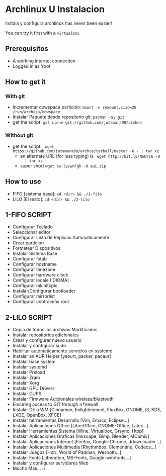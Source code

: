 # Archlinux U Instalacion

Instala y configura archlinux has never been easier!

You can try it first with a `virtualbox`

## Prerequisitos

- A working internet connection
- Logged in as 'root'

## How to get it
### With git
- Incrementar cowspace partición: `mount -o remount,size=2G /run/archiso/cowspace`
- Instalar Paquete desde repositorio git: `pacman -Sy git`
- get the script: `git clone git://github.com/jutamara90/archos`

### Without git
- get the script: ` wget https://github.com/jutamara90/archos/tarball/master -O - | tar xz`
    - an alternate URL (for less typing) is ` wget http://bit.ly/NoUPC6 -O - | tar xz`
    - super short `wget ow.ly/wnFgh -O aui.zip`

## How to use
- FIFO [sistema base]: `cd <dir> && ./1-fifo`
- LILO [El resto]: `cd <dir> && ./2-lilo`

## 1-FIFO SCRIPT
- Configurar Teclado
- Seleccionar editor
- Configurar Lista de Replicas Automaticamente
- Crear particion
- Formatear Dispositivos
- Instalar Sistema Base
- Configurar fstab
- Configurar hostname
- Configurar timezone
- Configurar hardware clock
- Configurar locale (IDIOMA)
- Configurar mkinitcpio
- Instalar/Configurar bootloader
- Configurar mirrorlist
- Configurar contraseña root

## 2-LILO SCRIPT
- Copia de todos los archivos Modificados
- Instalar repositorios adicionales
- Crear y configurar nuevo usuario
- Instalar y configurar sudo
- Habilitar automaticamente servicios en systemd
- Instalar an AUR Helper [yaourt, packer, pacaur]
- Instalar base system
- Instalar systemd
- Instalar Preload
- Instalar Zram
- Instalar Xorg
- Instalar GPU Drivers
- Instalar CUPS
- Instalar Firmware Adicionales wireless/bluetooth
- Ensuring access to GIT through a firewall
- Instalar DE o WM [Cinnamon, Enlightenment, FluxBox, GNOME, i3, KDE, LXDE, OpenBox, XFCE]
- Instalar herramientas Desarrollo [Vim, Emacs, Eclipse...]
- Instalar Aplicaciones Office [LibreOffice, GNOME-Office, Latex...]
- Instalar Herramientas Sistema [Wine, Virtualbox, Grsync, Htop]
- Instalar Aplicaciones Graficas [Inkscape, Gimp, Blender, MComix]
- Instalar Aplicaciones Internet [Firefox, Google-Chrome, Jdownloader...]
- Instalar Aplicaciones Multimedia [Rhythmbox, Clementine, Codecs...]
- Instalar Juegos [HoN, World of Padman, Wesnoth...]
- Instalar Fonts [Liberation, MS-Fonts, Google-webfonts...]
- Instalar y configurar servidores Web
- Mucho Mas...
 :)
